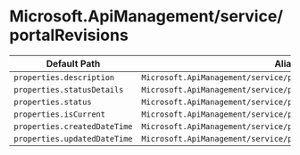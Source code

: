 # Microsoft.ApiManagement/service/portalRevisions

| Default Path | Alias |
|---|---|
| `properties.description` | `Microsoft.ApiManagement/service/portalRevisions/description` |
| `properties.statusDetails` | `Microsoft.ApiManagement/service/portalRevisions/statusDetails` |
| `properties.status` | `Microsoft.ApiManagement/service/portalRevisions/status` |
| `properties.isCurrent` | `Microsoft.ApiManagement/service/portalRevisions/isCurrent` |
| `properties.createdDateTime` | `Microsoft.ApiManagement/service/portalRevisions/createdDateTime` |
| `properties.updatedDateTime` | `Microsoft.ApiManagement/service/portalRevisions/updatedDateTime` |

